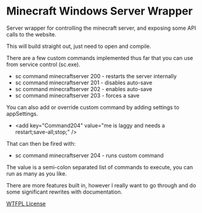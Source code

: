 Minecraft Windows Server Wrapper
=========
Server wrapper for controlling the minecraft server, and exposing some API calls to the website.


This will build straight out, just need to open and compile.

There are a few custom commands implemented thus far that you can use from service control (sc.exe).

* sc command minecraftserver 200 - restarts the server internally
* sc command minecraftserver 201 - disables auto-save
* sc command minecraftserver 202 - enables auto-save
* sc command minecraftserver 203 - forces a save

You can also add or override custom command by adding settings to appSettings.

* &lt;add key="Command204" value="me is laggy and needs a restart;save-all;stop;" /&gt;

That can then be fired with:

* sc command minecraftserver 204 - runs custom command

The value is a semi-colon separated list of commands to execute, you can run as many as you like.

There are more features built in, however I really want to go through and do some significant rewrites with documentation.

[WTFPL License](http://www.wtfpl.net)



